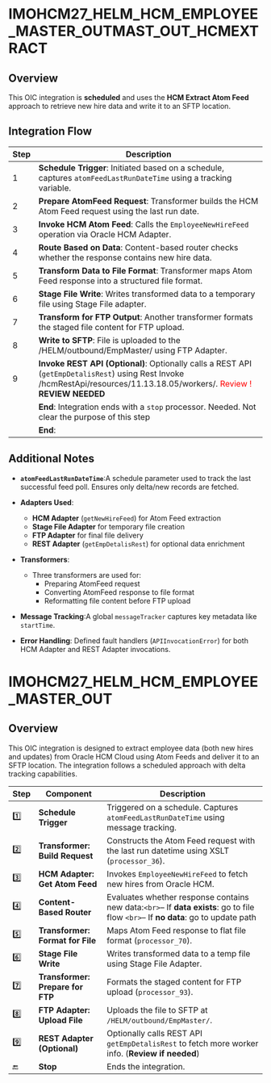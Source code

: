 # IMOHCM27_HELM_HCM_EMPLOYEE_MASTER_OUTMAST_OUT_HCMEXTRACT
## Overview
This OIC integration is **scheduled** and uses the **HCM Extract Atom Feed** approach to retrieve new hire data and write it to an SFTP location.

## Integration Flow
| Step  | Description                                                                                                                                        |
| ----- | -------------------------------------------------------------------------------------------------------------------------------------------------- |
| 1 | **Schedule Trigger**: Initiated based on a schedule, captures `atomFeedLastRunDateTime` using a tracking variable.       |
| 2 | **Prepare AtomFeed Request**: Transformer builds the HCM Atom Feed request using the last run date.                       |
| 3 | **Invoke HCM Atom Feed**: Calls the `EmployeeNewHireFeed` operation via Oracle HCM Adapter.                           |
| 4 | **Route Based on Data**: Content-based router checks whether the response contains new hire data.                         |
| 5 | **Transform Data to File Format**: Transformer maps Atom Feed response into a structured file format.                     |
| 6 | **Stage File Write**: Writes transformed data to a temporary file using Stage File adapter.                               |
| 7 | **Transform for FTP Output**: Another transformer formats the staged file content for FTP upload.                         |
| 8 | **Write to SFTP**: File is uploaded to the /HELM/outbound/EmpMaster/ using FTP Adapter.                                  |
| 9 | **Invoke REST API (Optional)**: Optionally calls a REST API (`getEmpDetalisRest`) using Rest Invoke /hcmRestApi/resources/11.13.18.05/workers/.  <font color='red'>Review !</font> **REVIEW NEEDED**
|    | **End**: Integration ends with a `stop` processor.   Needed. Not clear the purpose of this step</font>
|    | **End**:                                                                                      |

## Additional Notes

- **`atomFeedLastRunDateTime`**:A schedule parameter used to track the last successful feed poll. Ensures only delta/new records are fetched.
- **Adapters Used**:

  - **HCM Adapter** (`getNewHireFeed`) for Atom Feed extraction
  - **Stage File Adapter** for temporary file creation
  - **FTP Adapter** for final file delivery
  - **REST Adapter** (`getEmpDetalisRest`) for optional data enrichment
- **Transformers**:
  - Three transformers are used for:
    - Preparing AtomFeed request
    - Converting AtomFeed response to file format
    - Reformatting file content before FTP upload
- **Message Tracking**:A global `messageTracker` captures key metadata like `startTime`.
- **Error Handling**:
  Defined fault handlers (`APIInvocationError`) for both HCM Adapter and REST Adapter invocations.

# IMOHCM27_HELM_HCM_EMPLOYEE_MASTER_OUT
## Overview
This OIC integration is designed to extract employee data (both new hires and updates) from Oracle HCM Cloud using Atom Feeds and deliver it to an SFTP location. The integration follows a scheduled approach with delta tracking capabilities.


| Step  | Component                              | Description                                                                                                                                          |
| ----- | -------------------------------------- | ---------------------------------------------------------------------------------------------------------------------------------------------------- |
| 1️⃣ | **Schedule Trigger**             | Triggered on a schedule. Captures `atomFeedLastRunDateTime` using message tracking.                                                                |
| 2️⃣ | **Transformer: Build Request**   | Constructs the Atom Feed request with the last run datetime using XSLT (`processor_36`).                                                           |
| 3️⃣ | **HCM Adapter: Get Atom Feed**   | Invokes `EmployeeNewHireFeed` to fetch new hires from Oracle HCM.                                                                                  |
| 4️⃣ | **Content-Based Router**         | Evaluates whether response contains new data:`<br>`– If **data exists**: go to file flow `<br>`– If **no data**: go to update path |
| 5️⃣ | **Transformer: Format for File** | Maps Atom Feed response to flat file format (`processor_70`).                                                                                      |
| 6️⃣ | **Stage File Write**             | Writes transformed data to a temp file using Stage File Adapter.                                                                                     |
| 7️⃣ | **Transformer: Prepare for FTP** | Formats the staged content for FTP upload (`processor_93`).                                                                                        |
| 8️⃣ | **FTP Adapter: Upload File**     | Uploads the file to SFTP at `/HELM/outbound/EmpMaster/`.                                                                                           |
| 9️⃣ | **REST Adapter (Optional)**      | Optionally calls REST API `getEmpDetalisRest` to fetch more worker info. (**Review if needed**)                                              |
| 🔚    | **Stop**                         | Ends the integration.                                                                                                                                |
<!--stackedit_data:
eyJoaXN0b3J5IjpbLTYwMTI5NDE1LC0xMTYzMDE3MTM3LDM2MD
A4MzQ0MiwtMTA3ODI2MDcwNSwtMTExNDg3NjY1MSwtNjIyMTQ0
NzExXX0=
-->